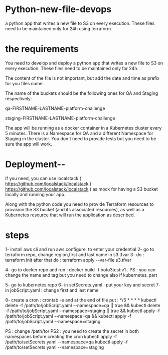 # Python-new-file-devops
 a python app that writes a new file to S3 on every execution. These files need to be maintained only for 24h using terraform

# the requirements
You need to develop and deploy a python app that writes a new file to S3 on every execution. These files need to be maintained only for 24h.

The content of the file is not important, but add the date and time as prefix for you files name.

The name of the buckets should be the following ones for QA and Staging respectively:

qa-FIRSTNAME-LASTNAME-platform-challenge

staging-FIRSTNAME-LASTNAME-platform-challenge

The app will  be running as a docker container in a Kubernetes cluster every 5 minutes. There is a Namespace for QA and a different Namespace for Staging in the cluster. You don't need to provide tests but you need to be sure the app will work. 

# Deployment--

If you need, you can use localstack ( https://github.com/localstack/localstack ( https://github.com/localstack/localstack ) as mock for having a S3 bucket locally and running your app.

Along with the python code you need to provide Terraform resources to provision the S3 bucket (and its associated resources), as well as a Kubernetes resource that will run the application as described. 

# steps

1- install aws cli and run aws configure, to enter your credential
2- go to terraform repo, change region,first and last name in s3.tfvar
3- do : terraform init  after that do : terraform apply --var-file s3.tfvar

4- go to docker repo and run : docker build -t boto3test:v1 . 
PS : you can change the name and tag but you need to change also if kubernetes_part

5- go to kubernetes repo
6- in setSecrets.yaml : put your key and secret 
7- in jobScript.yaml : change first and last name

8- create a cron : 
     crontab -e 
   and at the end of file put :
   */5 * * * * kubectl delete -f /path/to/jobScript.yaml --namespace=qa || true  && kubectl delete -f /path/to/jobScript.yaml --namespace=staging || true  && kubectl apply -f /path/to/jobScript.yaml --namespace=qa && kubectl apply -f /path/to/jobScript.yaml --namespace=staging
 
PS : change /path/to/
PS2 : you need to create the secret in both namespaces before creating the cron
kubectl apply -f /path/to/setSecrets.yaml --namespace=qa 
kubectl apply -f /path/to/setSecrets.yaml --namespace=staging
